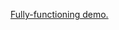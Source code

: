 <a href="https://rawgit.com/rgon/newspaper-frontend/master/squadra-demo.html">Fully-functioning demo.</a>